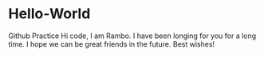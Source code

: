 # Hello-World
Github Practice
Hi code, I am Rambo. I have been longing for you for a long time. I hope we can be great friends in the future.
Best wishes!
